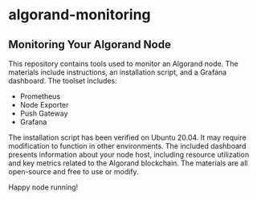 # algorand-monitoring

## Monitoring Your Algorand Node

This repository contains tools used to monitor an Algorand node. The materials include instructions, an installation script, and a Grafana dashboard. The toolset includes:
- Prometheus
- Node Exporter
- Push Gateway
- Grafana

The installation script has been verified on Ubuntu 20.04. It may require modification to function in other environments. The included dashboard presents information about your node host, including resource utilization and key metrics related to the Algorand blockchain. The materials are all open-source and free to use or modify.

Happy node running!
